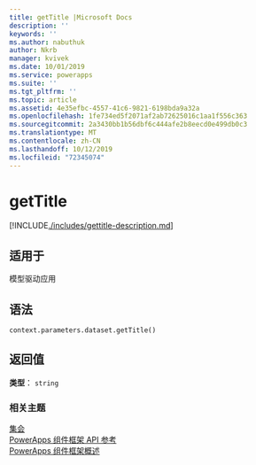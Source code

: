 ```yaml
---
title: getTitle |Microsoft Docs
description: ''
keywords: ''
ms.author: nabuthuk
author: Nkrb
manager: kvivek
ms.date: 10/01/2019
ms.service: powerapps
ms.suite: ''
ms.tgt_pltfrm: ''
ms.topic: article
ms.assetid: 4e35efbc-4557-41c6-9821-6198bda9a32a
ms.openlocfilehash: 1fe734ed5f2071af2ab72625016c1aa1f556c363
ms.sourcegitcommit: 2a3430bb1b56dbf6c444afe2b8eecd0e499db0c3
ms.translationtype: MT
ms.contentlocale: zh-CN
ms.lasthandoff: 10/12/2019
ms.locfileid: "72345074"
---
```

# <a name="gettitle"></a>getTitle

[!INCLUDE[./includes/gettitle-description.md](./includes/gettitle-description.md)]

## <a name="available-for"></a>适用于 

模型驱动应用

## <a name="syntax"></a>语法

`context.parameters.dataset.getTitle()`

## <a name="return-value"></a>返回值

**类型**： `string`


### <a name="related-topics"></a>相关主题

[集会](../dataset.md)<br/>
[PowerApps 组件框架 API 参考](../../reference/index.md)<br/>
[PowerApps 组件框架概述](../../overview.md)